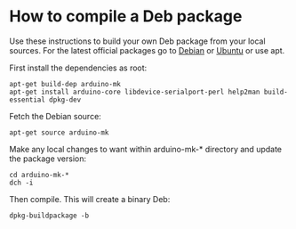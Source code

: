 # How to compile a Deb package

Use these instructions to build your own Deb package from your local sources.
For the latest official packages go to [Debian](http://packages.debian.org/arduino-mk)
or [Ubuntu](https://launchpad.net/ubuntu/+source/arduino-mk) or use apt.

First install the dependencies as root:

    apt-get build-dep arduino-mk
    apt-get install arduino-core libdevice-serialport-perl help2man build-essential dpkg-dev

Fetch the Debian source:

    apt-get source arduino-mk

Make any local changes to want within arduino-mk-* directory and update the package version:

    cd arduino-mk-*
    dch -i

Then compile. This will create a binary Deb:

    dpkg-buildpackage -b

